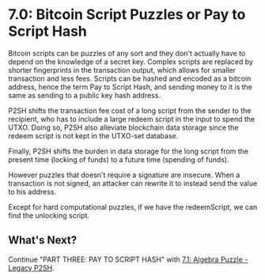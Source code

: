# 7.0: Bitcoin Script Puzzles or Pay to Script Hash

Bitcoin scripts can be puzzles of any sort and they don't actually have to depend on the knowledge of a secret key. Complex scripts are replaced by shorter fingerprints in the transaction output, which allows for smaller transaction and less fees. Scripts can be hashed and encoded as a bitcoin address, hence the term Pay to Script Hash, and sending money to it is the same as sending to a public key hash address.

P2SH shifts the transaction fee cost of a long script from the sender to the recipient, who has to include a large redeem script in the input to spend the UTXO. Doing so, P2SH also alleviate blockchain data storage since the redeem script is not kept in the UTXO-set database.

Finally, P2SH shifts the burden in data storage for the long script from the present time \(locking of funds\) to a future time \(spending of funds\).

However puzzles that doesn't require a signature are insecure. When a transaction is not signed, an attacker can rewrite it to instead send the value to his address.

Except for hard computational puzzles, if we have the redeemScript, we can find the unlocking script.

## What's Next?

Continue "PART THREE: PAY TO SCRIPT HASH" with [7.1: Algebra Puzzle - Legacy P2SH](07_1_p2sh_algebra_puzzle.md).

